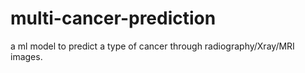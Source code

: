 # multi-cancer-prediction
a ml model to predict a type of cancer through radiography/Xray/MRI images.
